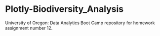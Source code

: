 # Plotly-Biodiversity_Analysis
University of Oregon: Data Analytics Boot Camp repository for homework assignment number 12.
